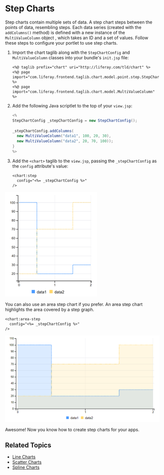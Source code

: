# Step Charts

Step charts contain multiple sets of data. A step chart steps between the points of data, resembling steps. Each data series (created with the `addColumns()` method) is defined with a new instance of the `MultiValueColumn` object <!--[`MultiValueColumn` object](https://docs.liferay.com/dxp/apps/foundation/latest/javadocs/com/liferay/frontend/taglib/chart/model/MultiValueColumn.html)-->, which takes an ID and a set of values. Follow these steps to configure your portlet to use step charts. 

1. Import the chart taglib along with the `StepChartConfig` and `MultiValueColumn` classes into your bundle's `init.jsp` file:

    ```markup
    <%@ taglib prefix="chart" uri="http://liferay.com/tld/chart" %>
    <%@ page import="com.liferay.frontend.taglib.chart.model.point.step.StepChartConfig" %>
    <%@ page import="com.liferay.frontend.taglib.chart.model.MultiValueColumn" %>
    ```

1. Add the following Java scriptlet to the top of your `view.jsp`:

    ```java
    <%
    StepChartConfig _stepChartConfig = new StepChartConfig();

    _stepChartConfig.addColumns(
      new MultiValueColumn("data1", 100, 20, 30),
      new MultiValueColumn("data2", 20, 70, 100));
    }
    %>
    ```

1. Add the `<chart>` taglib to the `view.jsp`, passing the `_stepChartConfig` as the `config` attribute's value:

    ```markup
    <chart:step
      config="<%= _stepChartConfig %>"
    />
    ```

![A step chart steps between the points of data, resembling steps.](./step-chart/images/01.png)

You can also use an area step chart if you prefer. An area step chart highlights the area covered by a step graph. 

```markup
<chart:area-step 
  config="<%= _stepChartConfig %>" 
/>
```

![An area step chart highlights the area covered by a step graph.](./step-chart/images/02.png)

Awesome! Now you know how to create step charts for your apps. 

## Related Topics

* [Line Charts](./line-chart.md)
* [Scatter Charts](./scatter-chart.md)
* [Spline Charts](./spline-chart.md)